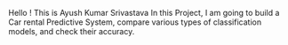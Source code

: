 Hello ! This is Ayush Kumar Srivastava
In this Project, I am going to build a Car rental Predictive System, compare various types of classification models, and check their accuracy.
